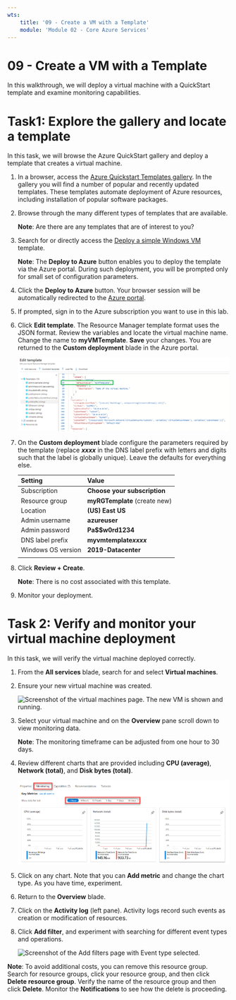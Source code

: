```yaml
---
wts:
    title: '09 - Create a VM with a Template'
    module: 'Module 02 - Core Azure Services'
---
```

# 09 - Create a VM with a Template

In this walkthrough, we will deploy a virtual machine with a QuickStart template and examine monitoring capabilities.

# Task1: Explore the gallery and locate a template

In this task, we will browse the Azure QuickStart gallery and deploy a template that creates a virtual machine. 

1. In a browser, access the [Azure Quickstart Templates gallery](https://azure.microsoft.com/resources/templates?azure-portal=true). In the gallery you will find a number of popular and recently updated templates. These templates automate deployment of Azure resources, including installation of popular software packages.

2. Browse through the many different types of templates that are available. 

    **Note**: Are there are any templates that are of interest to you?

3. Search for or directly access the [Deploy a simple Windows VM](https://azure.microsoft.com/resources/templates/101-vm-simple-windows?azure-portal=true) template.

    **Note**: The **Deploy to Azure** button enables you to deploy the template via the Azure portal. During such deployment, you will be prompted only for small set of configuration parameters. 

4. Click the **Deploy to Azure** button. Your browser session will be automatically redirected to the [Azure portal](http://portal.azure.com/).

5. If prompted, sign in to the Azure subscription you want to use in this lab.

6. Click **Edit template**. The Resource Manager template format uses the JSON format. Review the variables and locate the virtual machine name. Change the name to **myVMTemplate**. **Save** your changes. You are returned to the **Custom deployment** blade in the Azure portal.

    ![Screenshot of the template with the VM name change highlilghted.](../images/0901.png)

7. On the **Custom deployment** blade configure the parameters required by the template (replace ***xxxx*** in the DNS label prefix with letters and digits such that the label is globally unique). Leave the defaults for everything else. 

    | Setting| Value|
    |----|----|
    | Subscription | **Choose your subscription**|
    | Resource group | **myRGTemplate** (create new) |
    | Location | **(US) East US** |
    | Admin username | **azureuser** |
    | Admin password | **Pa$$w0rd1234** |
    | DNS label prefix | **myvmtemplate*xxxx*** |
    | Windows OS version | **2019-Datacenter** |
    | | |

8. Click **Review + Create**.

    **Note**: There is no cost associated with this template.

9. Monitor your deployment. 

# Task 2: Verify and monitor your virtual machine deployment

In this task, we will verify the virtual machine deployed correctly. 

1. From the **All services** blade, search for and select **Virtual machines**.

2. Ensure your new virtual machine was created. 

    ![Screenshot of the virtual machines page. The new VM is shown and running.](../images/0902.png)

3. Select your virtual machine and on the **Overview** pane scroll down to view monitoring data.

    **Note**: The monitoring timeframe can be adjusted from one hour to 30 days.

4. Review different charts that are provided including **CPU (average)**, **Network (total)**, and **Disk bytes (total)**. 

    ![Screenshot of the virtual machine monitoring charts.](../images/0903.png)

5. Click on any chart. Note that you can **Add metric** and change the chart type. As you have time, experiment. 

6. Return to the **Overview** blade.

7. Click on the **Activity log** (left pane). Activity logs record such events as creation or modification of resources. 

8. Click **Add filter**, and experiment with searching for different event types and operations. 

    ![Screenshot of the Add filters page with Event type selected.](../images/0904.png)

**Note**: To avoid additional costs, you can remove this resource group. Search for resource groups, click your resource group, and then click **Delete resource group**. Verify the name of the resource group and then click **Delete**. Monitor the **Notifications** to see how the delete is proceeding.
